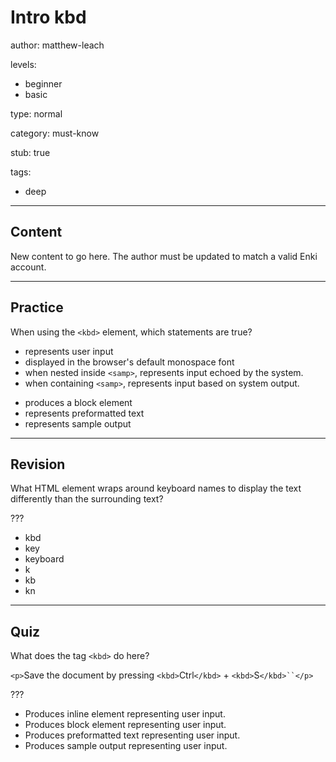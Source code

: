 # Intro kbd
author: matthew-leach

levels:
  - beginner
  - basic

type: normal

category: must-know

stub: true


tags:
  - deep


---
## Content

New content to go here. The author must be updated to match a valid Enki account.

---
## Practice

When using the `<kbd>` element, which statements are true?

+ represents user input
+ displayed in the browser's default monospace font 
+ when nested inside `<samp>`, represents input echoed by the system. 
+ when containing `<samp>`, represents input based on system output.
- produces a block element
- represents preformatted text
- represents sample output

---
## Revision

What HTML element wraps around keyboard names to display the text differently than the surrounding text?

???

* kbd
* key
* keyboard
* k
* kb
* kn

---
## Quiz

What does the tag `<kbd>` do here?

`<p>`Save the document by pressing `<kbd>`Ctrl`</kbd>` + `<kbd>`S`</kbd>``</p>`

???

* Produces inline element representing user input.
* Produces block element representing user input.
* Produces preformatted text representing user input.
* Produces sample output representing user input. 


